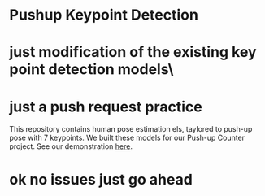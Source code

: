 # Pushup Keypoint Detection

# just modification of the existing key point detection models\

# just a push request practice


This repository contains human pose estimation els, taylored to push-up pose with 7 keypoints. We built these models for our Push-up Counter project. See our demonstration [here](https://github.com/VNOpenAI/pushup-counter-app).


# ok no issues just go ahead


